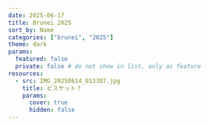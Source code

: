 ```yaml
---
date: 2025-06-17
title: Brunei 2025
sort_by: Name
categories: ["brunei", "2025"]
theme: dark
params:
  featured: false
  private: false # do not show in list, only as feature
resources:
  - src: IMG_20250614_013307.jpg
    title: ビスケット？
    params:
      cover: true
      hidden: false
---
```

